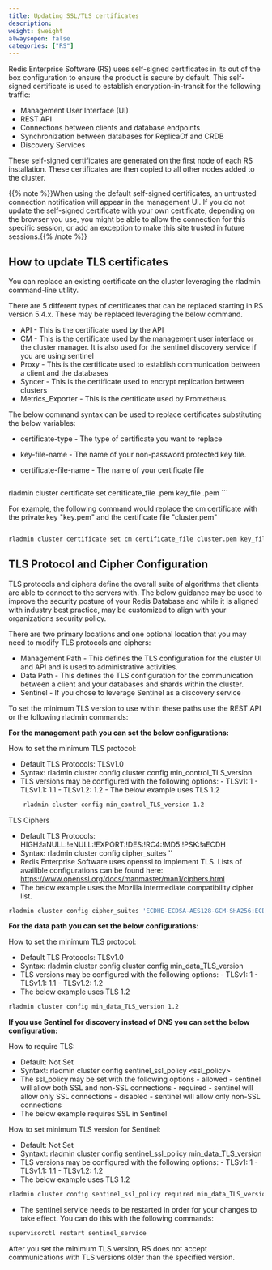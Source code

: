 ```yaml
---
title: Updating SSL/TLS certificates
description:
weight: $weight
alwaysopen: false
categories: ["RS"]
---
```

Redis Enterprise Software (RS) uses self-signed certificates in its out of the box configuration to ensure the product is secure by default. This self-signed certificate is used to establish encryption-in-transit for the following traffic:

- Management User Interface (UI)
- REST API
- Connections between clients and database endpoints
- Synchronization between databases for ReplicaOf and CRDB
- Discovery Services

These self-signed certificates are generated on the first node of each RS installation. These certificates are then copied to all other nodes added to the cluster.

{{% note %}}When using the default self-signed certificates, an untrusted
connection notification will appear in the management UI. If you do not
update the self-signed certificate with your own certificate, depending
on the browser you use, you might be able to allow the connection for
this specific session, or add an exception to make this site trusted in
future sessions.{{% /note %}}

## How to update TLS certificates

You can replace an existing certificate on the cluster leveraging the rladmin command-line utility.

There are 5 different types of certificates that can be replaced starting in RS version 5.4.x. These may be replaced leveraging the below command.

- API - This is the certificate used by the API
- CM  - This is the certificate used by the management user interface or the cluster manager. It is also used for the sentinel discovery service if you are using sentinel
- Proxy  - This is the certificate used to establish communication between a client and the databases
- Syncer  - This is the certificate used to encrypt replication between clusters
- Metrics_Exporter - This is the certificate used by Prometheus.

The below command syntax can be used to replace certificates substituting the below variables:

- certificate-type - The type of certificate you want to replace
- key-file-name - The name of your non-password protected key file.
- certificate-file-name - The name of your certificate file

    ```bash
 rladmin cluster certificate set <certificate-type> certificate_file <certificate-file-name>.pem key_file <key-file-name>.pem
    ```

For example, the following command would replace the cm certificate with the private key "key.pem" and the certificate file "cluster.pem"

   ```bash
   
rladmin cluster certificate set cm certificate_file cluster.pem key_file key.pem

   ```

## TLS Protocol and Cipher Configuration

TLS protocols and ciphers define the overall suite of algorithms that clients are able to connect to the servers with. The below guidance may be used to improve the security posture of your Redis Database and while it is aligned with industry best practice, may be customized to align with your organizations security policy.

There are two primary locations and one optional location that you may need to modify TLS protocols and ciphers:

- Management Path - This defines the TLS configuration for the cluster UI and API and is used to administrative activities.
- Data Path - This defines the TLS configuration for the communication between a client and your databases and shards within the cluster.
- Sentinel - If you chose to leverage Sentinel as a discovery service

To set the minimum TLS version to use within these paths use the REST API or the following rladmin
commands:

**For the management path you can set the below configurations:**

How to set the minimum TLS protocol:

- Default TLS Protocols: TLSv1.0
- Syntax: rladmin cluster config cluster config min_control_TLS_version <TLS Version>
- TLS versions may be configured with the following options:
        - TLSv1: 1
        - TLSv1.1: 1.1
        - TLSv1.2: 1.2
        - The below example uses TLS 1.2

```bash
    rladmin cluster config min_control_TLS_version 1.2
 ```

TLS Ciphers

- Default TLS Protocols: HIGH:!aNULL:!eNULL:!EXPORT:!DES:!RC4:!MD5:!PSK:!aECDH
- Syntax: rladmin cluster config cipher_suites '<openssl cipher list>'
- Redis Enterprise Software uses openssl to implement TLS. Lists of availible configurations can be found here: https://www.openssl.org/docs/manmaster/man1/ciphers.html
- The below example uses the Mozilla intermediate compatibility cipher list.

```bash
rladmin cluster config cipher_suites 'ECDHE-ECDSA-AES128-GCM-SHA256:ECDHE-RSA-AES128-GCM-SHA256:ECDHE-ECDSA-AES256-GCM-SHA384:ECDHE-RSA-AES256-GCM-SHA384:ECDHE-ECDSA-CHACHA20-POLY1305:ECDHE-RSA-CHACHA20-POLY1305:DHE-RSA-AES128-GCM-SHA256:DHE-RSA-AES256-GCM-SHA384'
```


**For the data path you can set the below configurations:**

How to set the  minimum TLS protocol:

- Default TLS Protocols: TLSv1.0
- Syntax: rladmin cluster config cluster config min_data_TLS_version <TLS Version>
- TLS versions may be configured with the following options:
        - TLSv1: 1
        - TLSv1.1: 1.1
        - TLSv1.2: 1.2
- The below example uses TLS 1.2

```bash
rladmin cluster config min_data_TLS_version 1.2
```

**If you use Sentinel for discovery instead of DNS you can set the below configuration:**

How to require TLS:

- Default: Not Set
- Syntaxt: rladmin cluster config sentinel_ssl_policy <ssl_policy>
- The ssl_policy may be set with the following options
        - allowed - sentinel will allow both SSL and non-SSL connections
        - required - sentinel will allow only SSL connections
        - disabled - sentinel will allow only non-SSL connections
- The below example requires SSL in Sentinel

How to set minimum TLS version for Sentinel:
- Default: Not Set
- Syntaxt: rladmin cluster config sentinel_ssl_policy min_data_TLS_version <TLS Version>
- TLS versions may be configured with the following options:
        - TLSv1: 1
        - TLSv1.1: 1.1
        - TLSv1.2: 1.2
- The below example uses TLS 1.2

```bash
rladmin cluster config sentinel_ssl_policy required min_data_TLS_version 1.2
```

- The sentinel service needs to be restarted in order for your changes to take effect. You can do this with the following commands:

```bash
supervisorctl restart sentinel_service
```

After you set the minimum TLS version, RS does not accept communications with
TLS versions older than the specified version.

